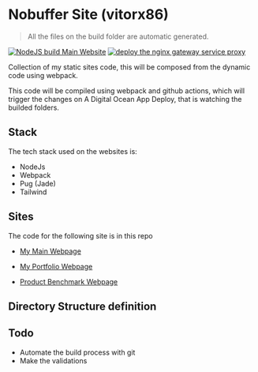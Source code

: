 # Nobuffer Site (vitorx86)

> All the files on the build folder are automatic generated.

[![NodeJS build Main Website](https://github.com/vitorecomp/nobuffer-site/actions/workflows/build-website.yml/badge.svg)](https://github.com/vitorecomp/nobuffer-site/actions/workflows/build-website.yml)
[![deploy the nginx gateway service proxy](https://github.com/vitorecomp/nobuffer-site/actions/workflows/deploy-ngnix-sites.yml/badge.svg)](https://github.com/vitorecomp/nobuffer-site/actions/workflows/deploy-ngnix-sites.yml)

Collection of my static sites code, this will be composed from the dynamic code
using webpack.

This code will be compiled using webpack and github actions, which will trigger the changes
on A Digital Ocean App Deploy, that is watching the builded folders.

## Stack

The tech stack used on the websites is:

- NodeJs
- Webpack
- Pug (Jade)
- Tailwind

## Sites

The code for the following site is in this repo

- [My Main Webpage](https://www.vitorx86.dev/)

- [My Portfolio Webpage](https://me.vitorx86.dev/)

- [Product Benchmark Webpage](https://bench.vitorx86.dev/)

## Directory Structure definition

## Todo

- Automate the build process with git
- Make the validations
